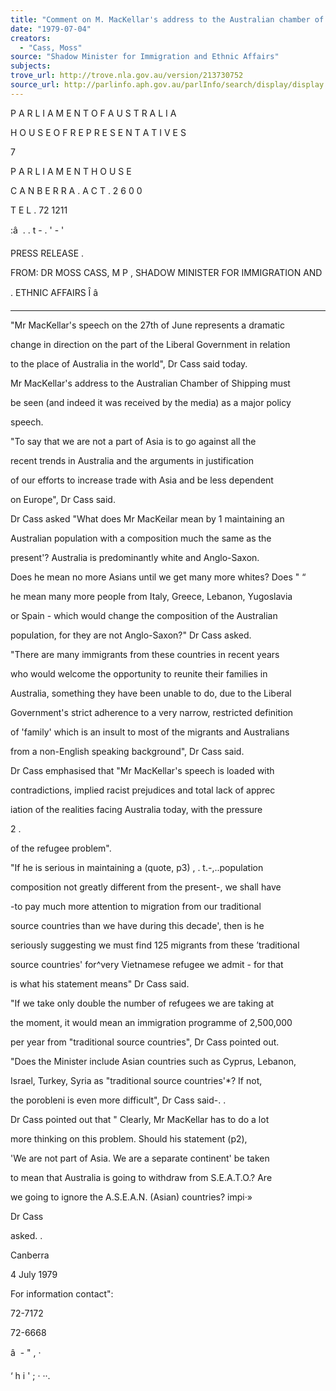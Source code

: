 ```yaml
---
title: "Comment on M. MacKellar's address to the Australian chamber of shipping (27th June 1979)"
date: "1979-07-04"
creators:
  - "Cass, Moss"
source: "Shadow Minister for Immigration and Ethnic Affairs"
subjects:
trove_url: http://trove.nla.gov.au/version/213730752
source_url: http://parlinfo.aph.gov.au/parlInfo/search/display/display.w3p;query=Id%3A%22media/pressrel/HPR08004982%22
---
```


 P A R L I A M E N T  O F  A U S T R A L I A  

 H O U S E  O F  R E P R E S E N T A T I V E S

 7

 P A R L I A M E N T  H O U S E  

 C A N B E R R A . A C T .  2 6 0 0  

 T E L . 72 1211

 :â  .  .  t - .  '  - '

 PRESS RELEASE .

 FROM: DR MOSS CASS, M P , SHADOW MINISTER FOR IMMIGRATION AND

 .  ETHNIC AFFAIRS Î â 

 ____________  ______________________

 "Mr MacKellar's speech on the 27th of June represents a dramatic 

 change in direction on the part of the Liberal Government in relation 

 to the place of Australia in the world", Dr Cass said today.

 Mr MacKellar's address to the Australian Chamber of Shipping must 

 be seen (and indeed it was received by the media) as a major policy 

 speech.

 "To say that we are not a part of Asia is to go against all the 

 recent trends in Australia and the arguments in justification 

 of our efforts to increase trade with Asia and be less dependent 

 on Europe", Dr Cass said.

 Dr Cass asked "What does Mr MacKeilar mean by 1  maintaining an 

 Australian population with a composition much the same as the 

 present'? Australia is predominantly white and Anglo-Saxon.

 Does he mean no more Asians until we get many more whites? Does "  “

 he mean many more people from Italy, Greece, Lebanon, Yugoslavia 

 or Spain - which would change the composition of the Australian 

 population, for they are not Anglo-Saxon?" Dr Cass asked.

 "There are many immigrants from these countries in recent years 

 who would welcome the opportunity to reunite their families in 

 Australia,  something they have been unable to do, due to the Liberal 

 Government's strict adherence to a very narrow, restricted definition 

 of 'family'  which is an insult to most of the migrants and Australians 

 from a non-English speaking background", Dr Cass said.

 Dr Cass emphasised that "Mr MacKellar's speech is loaded with 

 contradictions,  implied racist prejudices and total lack of apprec­

 iation of the realities facing Australia today, with the pressure

 2 .

 of the refugee problem".

 "If he is serious in maintaining a (quote,  p3) ,  .  t.-,..population 

 composition not greatly different from the present-, we shall have 

 -to pay much more attention to migration from our traditional 

 source countries than we have during this decade', then is he 

 seriously suggesting we must find 125 migrants from these ’traditional 

 source countries' for^very Vietnamese refugee we admit - for that 

 is what his statement means" Dr Cass said.

 "If we take only double the number of refugees we are taking at 

 the moment,  it would mean an immigration programme of 2,500,000 

 per year from "traditional source countries", Dr Cass pointed out.

 "Does the Minister include Asian countries such as Cyprus, Lebanon, 

 Israel, Turkey, Syria as "traditional source countries'*? If not, 

 the porobleni is even more difficult", Dr Cass said-. .

 Dr Cass pointed out that " Clearly,  Mr MacKellar has to do a lot 

 more thinking on this problem. Should his statement (p2),

 'We are not part of Asia. We are a separate continent'  be taken 

 to mean that Australia is going to withdraw from S.E.A.T.O.? Are 

 we going to ignore the A.S.E.A.N. (Asian) countries? impi·»

 Dr Cass

 asked. .

 Canberra 

 4 July 1979

 For information contact":

 72-7172

 72-6668

 â   - " ,  ·

 ‘  h i ' ; ·  ··.

